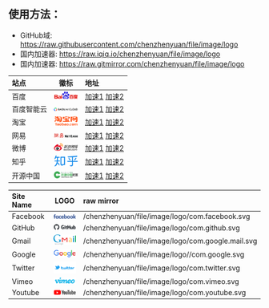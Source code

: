 ## 使用方法：

- GitHub域: https://raw.githubusercontent.com/chenzhenyuan/file/image/logo
- 国内加速器: https://raw.iqiq.io/chenzhenyuan/file/image/logo
- 国内加速器: https://raw.gitmirror.com/chenzhenyuan/file/image/logo

<!--
<img width="48" src="./" />

源域：https://raw.githubusercontent.com
加速：https://raw.iqiq.io
加速：https://raw.gitmirror.com
-->


站点 | 徽标 | 地址
:-- | :-: | :--
百度 | <img width="48" src="./com.baidu.svg" /> | [加速1](https://raw.iqiq.io/chenzhenyuan/file/image/logo/com.baidu.svg) [加速2](https://raw.gitmirror.com/chenzhenyuan/file/image/logo/com.baidu.svg )
百度智能云 | <img width="48" src="./com.baidu.cloud.svg" /> | [加速1](https://raw.iqiq.io/chenzhenyuan/file/image/logo/com.baidu.cloud.svg) [加速2](https://raw.gitmirror.com/chenzhenyuan/file/image/logo/com.baidu.cloud.svg)
淘宝 | <img width="48" src="./com.taobao.svg" /> | [加速1](https://raw.iqiq.io/chenzhenyuan/file/image/logo/com.taobao.svg) [加速2](https://raw.gitmirror.com/chenzhenyuan/file/image/logo)
网易 | <img width="48" src="./com.163.svg" /> | [加速1](https://raw.iqiq.io/chenzhenyuan/file/image/logo/com.163.svg) [加速2](https://raw.gitmirror.com/chenzhenyuan/file/image/logo/com.163.svg)
微博 | <img width="48" src="./com.weibo.svg" /> | [加速1](https://raw.iqiq.io/chenzhenyuan/file/image/logo/com.weibo.svg) [加速2](https://raw.gitmirror.com/chenzhenyuan/file/image/logo/com.weibo.svg)
知乎 | <img width="48" src="./com.zhihu.svg" /> | [加速1](https://raw.iqiq.io/chenzhenyuan/file/image/logo/com.zhihu.svg) [加速2](https://raw.gitmirror.com/chenzhenyuan/file/image/logo/com.zhihu.svg) 
开源中国 | <img width="48" src="./net.oschina.svg" /> | [加速1](https://raw.iqiq.io/chenzhenyuan/file/image/logo/net.oschina.svg) [加速2](https://raw.gitmirror.com/chenzhenyuan/file/image/logo/net.oschina.svg) 
 
 
Site Name | LOGO | raw mirror
:-- | :-: | :--
Facebook | <img width="48" src="./com.facebook.svg" /> | /chenzhenyuan/file/image/logo/com.facebook.svg
GitHub | <img width="48" src="./com.github.svg" /> | /chenzhenyuan/file/image/logo/com.github.svg
Gmail | <img width="48" src="./com.google.mail.svg" /> | /chenzhenyuan/file/image/logo/com.google.mail.svg
Google | <img width="48" src="./com.google.svg" /> | /chenzhenyuan/file/image/logo//com.google.svg
Twitter | <img width="48" src="./com.twitter.svg"> | /chenzhenyuan/file/image/logo/com.twitter.svg
Vimeo | <img width="48" src="./com.vimeo.svg" /> | /chenzhenyuan/file/image/logo/com.vimeo.svg
Youtube | <img width="48" src="./com.youtube.svg" /> | /chenzhenyuan/file/image/logo/com.youtube.svg

